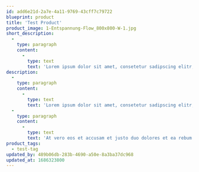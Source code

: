 ```yaml
---
id: add6e21d-2a7e-4a11-9769-43cff7c79722
blueprint: product
title: 'Test Product'
product_image: 1-Entspannung-Flow_800x800-W-1.jpg
short_description:
  -
    type: paragraph
    content:
      -
        type: text
        text: 'Lorem ipsum dolor sit amet, consetetur sadipscing elitr, sed diam nonumy eirmod tempor invidunt ut labore et dolore magna aliquyam erat, sed diam voluptua.'
description:
  -
    type: paragraph
    content:
      -
        type: text
        text: 'Lorem ipsum dolor sit amet, consetetur sadipscing elitr, sed diam nonumy eirmod tempor invidunt ut labore et dolore magna aliquyam erat, sed diam voluptua. At vero eos et accusam et justo duo dolores et ea rebum. Stet clita kasd gubergren, no sea takimata sanctus est Lorem ipsum dolor sit amet. Lorem ipsum dolor sit amet, consetetur sadipscing elitr, sed diam nonumy eirmod tempor invidunt ut labore et dolore magna aliquyam erat, sed diam voluptua.'
  -
    type: paragraph
    content:
      -
        type: text
        text: 'At vero eos et accusam et justo duo dolores et ea rebum. Stet clita kasd gubergren, no sea takimata sanctus est Lorem ipsum dolor sit amet.'
product_tags:
  - test-tag
updated_by: 489b06db-283b-4690-a50e-8a3ba37dc968
updated_at: 1686323800
---
```

